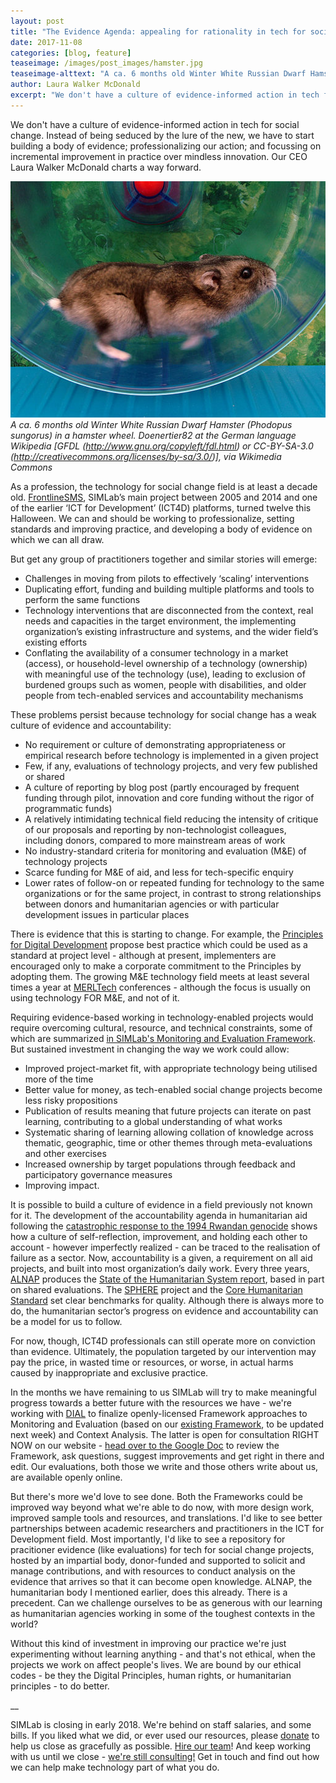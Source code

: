 ```yaml
---
layout: post
title: "The Evidence Agenda: appealing for rationality in tech for social change"
date: 2017-11-08
categories: [blog, feature]
teaseimage: /images/post_images/hamster.jpg
teaseimage-alttext: "A ca. 6 months old Winter White Russian Dwarf Hamster (Phodopus sungorus) in a hamster wheel."
author: Laura Walker McDonald
excerpt: "We don't have a culture of evidence-informed action in tech for social change. Instead of being seduced by the lure of the new, we have to start building a body of evidence; professionalizing our action; and focussing on incremental improvement in practice over mindless innovation. Our CEO Laura Walker McDonald charts a way forward."
---
```

We don't have a culture of evidence-informed action in tech for social change. Instead of being seduced by the lure of the new, we have to start building a body of evidence; professionalizing our action; and focussing on incremental improvement in practice over mindless innovation. Our CEO Laura Walker McDonald charts a way forward.

![A hamster in a wheel](/images/post_images/hamster.jpg)
*A ca. 6 months old Winter White Russian Dwarf Hamster (Phodopus sungorus) in a hamster wheel. Doenertier82 at the German language Wikipedia [GFDL (http://www.gnu.org/copyleft/fdl.html) or CC-BY-SA-3.0 (http://creativecommons.org/licenses/by-sa/3.0/)], via Wikimedia Commons*

As a profession, the technology for social change field is at least a decade old. [FrontlineSMS](http://www.frontlineSMS.com), SIMLab’s main project between 2005 and 2014 and one of the earlier ‘ICT for Development’ (ICT4D) platforms, turned twelve this Halloween. We can and should be working to professionalize, setting standards and improving practice, and developing a body of evidence on which we can all draw.

But get any group of practitioners together and similar stories will emerge:
* Challenges in moving from pilots to effectively ‘scaling’ interventions
* Duplicating effort, funding and building multiple platforms and tools to perform the same functions
* Technology interventions that are disconnected from the context, real needs and capacities in the target environment, the implementing organization’s existing infrastructure and systems, and the wider field’s existing efforts
* Conflating the availability of a consumer technology in a market (access), or household-level ownership of a technology (ownership) with meaningful use of the technology (use), leading to exclusion of burdened groups such as women, people with disabilities, and older people from tech-enabled services and accountability mechanisms

These problems persist because technology for social change has a weak culture of evidence and accountability:

* No requirement or culture of demonstrating appropriateness or empirical research before technology is implemented in a given project
* Few, if any, evaluations of technology projects, and very few published or shared
* A culture of reporting by blog post (partly encouraged by frequent funding through pilot, innovation and core funding without the rigor of programmatic funds)
* A relatively intimidating technical field reducing the intensity of critique of our proposals and reporting by non-technologist colleagues, including donors, compared to more mainstream areas of work
* No industry-standard criteria for monitoring and evaluation (M&E) of technology projects
* Scarce funding for M&E of aid, and less for tech-specific enquiry
* Lower rates of follow-on or repeated funding for technology to the same organizations or for the same project, in contrast to strong relationships between donors and humanitarian agencies or with particular development issues in particular places

There is evidence that this is starting to change. For example, the [Principles for Digital Development](http://digitalprinciples.org) propose best practice which could be used as a standard at project level - although at present, implementers are encouraged only to make a corporate commitment to the Principles by adopting them. The growing M&E technology field meets at least several times a year at [MERLTech](http://www.merltech.org) conferences - although the focus is usually on using technology FOR M&E, and not of it.

Requiring evidence-based working in technology-enabled projects would require overcoming cultural, resource, and technical constraints, some of which are summarized [in SIMLab's Monitoring and Evaluation Framework](http;//www.simlab.org/resources/mandeoftech). But sustained investment in changing the way we work could allow:
* Improved project-market fit, with appropriate technology being utilised more of the time
* Better value for money, as tech-enabled social change projects become less risky propositions
* Publication of results meaning that future projects can iterate on past learning, contributing to a global understanding of what works
* Systematic sharing of learning allowing collation of knowledge across thematic, geographic, time or other themes through meta-evaluations and other exercises
* Increased ownership by target populations through feedback and participatory governance measures
* Improving impact.

It is possible to build a culture of evidence in a field previously not known for it. The development of the accountability agenda in humanitarian aid following the [catastrophic response to the 1994 Rwandan genocide](http://odihpn.org/blog/twenty-years-on-the-rwandan-genocide-and-the-evaluation-of-the-humanitarian-response/) shows how a culture of self-reflection, improvement, and holding each other to account - however imperfectly realized - can be traced to the realisation of failure as a sector. Now, accountability is a given, a requirement on all aid projects, and built into most organization’s daily work. Every three years, [ALNAP](http://www.alnap.org/) produces the [State of the Humanitarian System report](http://sohs.alnap.org/), based in part on shared evaluations. The [SPHERE](http://www.sphereproject.org/) project and the [Core Humanitarian Standard](https://corehumanitarianstandard.org/) set clear benchmarks for quality. Although there is always more to do, the humanitarian sector’s progress on evidence and accountability can be a model for us to follow.

For now, though, ICT4D professionals can still operate more on conviction than evidence. Ultimately, the population targeted by our intervention may pay the price, in wasted time or resources, or worse, in actual harms caused by inappropriate and exclusive practice.

In the months we have remaining to us SIMLab will try to make meaningful progress towards a better future with the resources we have - we're working with [DIAL](http://digitalimpactalliance.org) to finalize openly-licensed Framework approaches to Monitoring and Evaluation (based on our [existing Framework](http://www.simlab.org/resources/mandeoftech), to be updated next week) and Context Analysis. The latter is open for consultation RIGHT NOW on our website - [head over to the Google Doc](http://www.simlab.org/resources/contextanalysis) to review the Framework, ask questions, suggest improvements and get right in there and edit. Our evaluations, both those we write and those others write about us, are available openly online.

But there's more we'd love to see done. Both the Frameworks could be improved way beyond what we're able to do now, with more design work, improved sample tools and resources, and translations. I'd like to see better partnerships between academic researchers and practitioners in the ICT for Development field. Most importantly, I'd like to see a repository for pracitioner evidence (like evaluations) for tech for social change projects, hosted by an impartial body, donor-funded and supported to solicit and manage contributions, and with resources to conduct analysis on the evidence that arrives so that it can become open knowledge. ALNAP, the humanitarian body I mentioned earlier, does this already. There is a precedent. Can we challenge ourselves to be as generous with our learning as humanitarian agencies working in some of the toughest contexts in the world?

Without this kind of investment in improving our practice we're just experimenting without learning anything - and that's not ethical, when the projects we work on affect people's lives. We are bound by our ethical codes - be they the Digital Principles, human rights, or humanitarian principles - to do better.

__

SIMLab is closing in early 2018. We're behind on staff salaries, and some bills. If you liked what we did, or ever used our resources, please [donate](https://www.paypal.me/simlab/35) to help us close as gracefully as possible. [Hire our team](http://simlab.org/team)! And keep working with us until we close - [we're still consulting!](http://www.simlab.org/services) Get in touch and find out how we can help make technology part of what you do.
